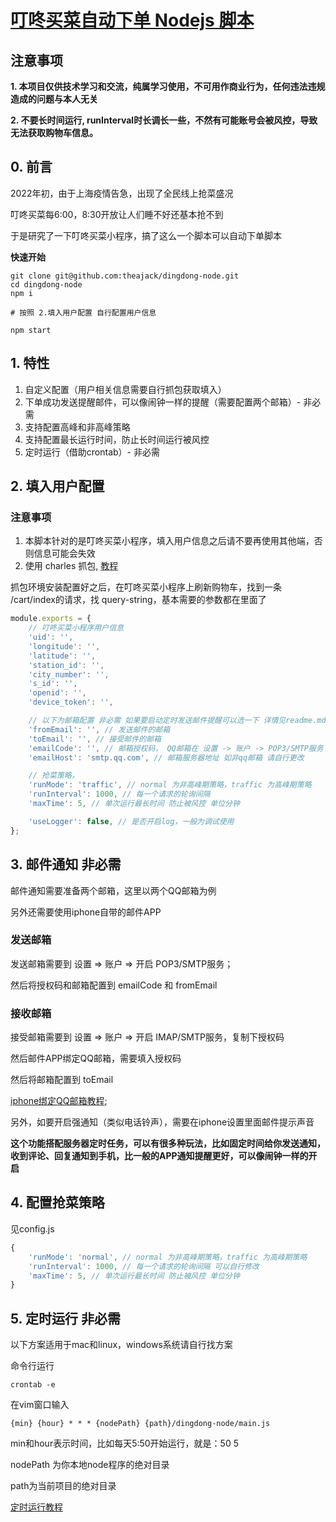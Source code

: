 # [叮咚买菜自动下单 Nodejs 脚本](https://www.github.com/theajack/dingdong-node)

## 注意事项

**1. 本项目仅供技术学习和交流，纯属学习使用，不可用作商业行为，任何违法违规造成的问题与本人无关**

**2. 不要长时间运行, runInterval时长调长一些，不然有可能账号会被风控，导致无法获取购物车信息。**

## 0. 前言

2022年初，由于上海疫情告急，出现了全民线上抢菜盛况

叮咚买菜每6:00，8:30开放让人们睡不好还基本抢不到

于是研究了一下叮咚买菜小程序，搞了这么一个脚本可以自动下单脚本

**快速开始**

```
git clone git@github.com:theajack/dingdong-node.git
cd dingdong-node
npm i

# 按照 2.填入用户配置 自行配置用户信息

npm start
```

## 1. 特性

1. 自定义配置（用户相关信息需要自行抓包获取填入）
2. 下单成功发送提醒邮件，可以像闹钟一样的提醒（需要配置两个邮箱）- 非必需
3. 支持配置高峰和非高峰策略
4. 支持配置最长运行时间，防止长时间运行被风控
4. 定时运行（借助crontab）- 非必需

## 2. 填入用户配置

### 注意事项

1. 本脚本针对的是叮咚买菜小程序，填入用户信息之后请不要再使用其他端，否则信息可能会失效
2. 使用 charles 抓包, [教程](https://blog.csdn.net/AI_Green/article/details/120168352)

抓包环境安装配置好之后，在叮咚买菜小程序上刷新购物车，找到一条 /cart/index的请求，找 query-string，基本需要的参数都在里面了

```js
module.exports = {    
    // 叮咚买菜小程序用户信息
    'uid': '',
    'longitude': '',
    'latitude': '',
    'station_id': '',
    'city_number': '',
    's_id': '',
    'openid': '',
    'device_token': '',

    // 以下为邮箱配置 非必需 如果要启动定时发送邮件提醒可以选一下 详情见readme.md
    'fromEmail': '', // 发送邮件的邮箱
    'toEmail': '', // 接受邮件的邮箱
    'emailCode': '', // 邮箱授权码， QQ邮箱在 设置 -> 账户 -> POP3/SMTP服务 中开启
    'emailHost': 'smtp.qq.com', // 邮箱服务器地址 如非qq邮箱 请自行更改

    // 抢菜策略，
    'runMode': 'traffic', // normal 为非高峰期策略，traffic 为高峰期策略
    'runInterval': 1000, // 每一个请求的轮询间隔
    'maxTime': 5, // 单次运行最长时间 防止被风控 单位分钟

    'useLogger': false, // 是否开启log，一般为调试使用
};
```

## 3. 邮件通知 非必需

邮件通知需要准备两个邮箱，这里以两个QQ邮箱为例

另外还需要使用iphone自带的邮件APP

### 发送邮箱

发送邮箱需要到 设置 => 账户  => 开启 POP3/SMTP服务；

然后将授权码和邮箱配置到 emailCode 和 fromEmail

### 接收邮箱

接受邮箱需要到 设置 => 账户  => 开启 IMAP/SMTP服务，复制下授权码

然后邮件APP绑定QQ邮箱，需要填入授权码

然后将邮箱配置到 toEmail

[iphone绑定QQ邮箱教程](https://zhidao.baidu.com/question/1950479000046686868.html?qbl=relate_question_2&word=iphone%D3%CA%BC%FE%D4%F5%C3%B4%CC%ED%BC%D3qq%D3%CA%CF%E4);

另外，如要开启强通知（类似电话铃声），需要在iphone设置里面邮件提示声音

**这个功能搭配服务器定时任务，可以有很多种玩法，比如固定时间给你发送通知，收到评论、回复通知到手机，比一般的APP通知提醒更好，可以像闹钟一样的开启**

## 4. 配置抢菜策略

见config.js

```js
{
    'runMode': 'normal', // normal 为非高峰期策略，traffic 为高峰期策略
    'runInterval': 1000, // 每一个请求的轮询间隔 可以自行修改
    'maxTime': 5, // 单次运行最长时间 防止被风控 单位分钟
}
```

## 5. 定时运行 非必需

以下方案适用于mac和linux，windows系统请自行找方案

命令行运行

```
crontab -e
```

在vim窗口输入

```
{min} {hour} * * * {nodePath} {path}/dingdong-node/main.js
```

min和hour表示时间，比如每天5:50开始运行，就是：50 5

nodePath 为你本地node程序的绝对目录

path为当前项目的绝对目录

[定时运行教程](https://www.runoob.com/w3cnote/linux-crontab-tasks.html)
